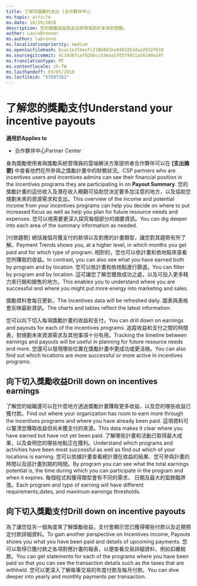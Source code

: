 ```yaml
---
title: 了解您獎勵的支出 |合作夥伴中心
ms.topic: article
ms.date: 10/29/2018
description: 您的獎勵收益與支出排程有助於未來的規劃。
author: LauraBrenner
ms.author: labrenne
ms.localizationpriority: medium
ms.openlocfilehash: bcac1e3fbeefc2186881ba9403263daa2832f618
ms.sourcegitcommit: 4c34d6fcaf020bcc53eaa5f0379011a56149a14f
ms.translationtype: MT
ms.contentlocale: zh-TW
ms.lasthandoff: 03/05/2019
ms.locfileid: "57587351"
---
```

# <a name="understand-your-incentive-payouts"></a><span data-ttu-id="136f4-103">了解您的獎勵支付</span><span class="sxs-lookup"><span data-stu-id="136f4-103">Understand your incentive payouts</span></span>

<span data-ttu-id="136f4-104">**適用於**</span><span class="sxs-lookup"><span data-stu-id="136f4-104">**Applies to**</span></span>

-  <span data-ttu-id="136f4-105">合作夥伴中心</span><span class="sxs-lookup"><span data-stu-id="136f4-105">Partner Center</span></span>


<span data-ttu-id="136f4-106">身為獎勵使用者與獎勵系統管理員的雲端解決方案提供者合作夥伴可以在 **\[支出摘要\]** 中查看他們在所參與之獎勵計畫中的財務狀況。</span><span class="sxs-lookup"><span data-stu-id="136f4-106">CSP partners who are incentives users and incentives admins can see their financial position in the incentives programs they are participating in on **Payout Summary**.</span></span> <span data-ttu-id="136f4-107">您的獎勵計畫的這份收入及潛在收入概觀可協助您決定要多加注意的地方，以及協助您規劃未來的資源需求和支出。</span><span class="sxs-lookup"><span data-stu-id="136f4-107">This overview of the income and potential income from your incentives programs can help you decide on where to put increased focus as well as help you plan for future resource needs and expenses.</span></span> <span data-ttu-id="136f4-108">您可以視需要更深入探究每個部分的摘要資訊。</span><span class="sxs-lookup"><span data-stu-id="136f4-108">You can dig deeper into each area of the summary information as needed.</span></span> 

<span data-ttu-id="136f4-109">[付款趨勢] 總括幾個月獲支付的款項以及對應的計畫類型，讓您對其趨勢有所了解。</span><span class="sxs-lookup"><span data-stu-id="136f4-109">Payment Trends shows you, at a higher level, in which months you get paid and for which type of program.</span></span> <span data-ttu-id="136f4-110">相對的，您也可以依計畫和依地點來查看您所賺取的收益。</span><span class="sxs-lookup"><span data-stu-id="136f4-110">In contrast, you can also see what you have earned both by program and by location.</span></span> <span data-ttu-id="136f4-111">您可以依計畫和依地點進行篩選。</span><span class="sxs-lookup"><span data-stu-id="136f4-111">You can filter by program and by location.</span></span> <span data-ttu-id="136f4-112">這可讓您了解您獲致成功之處，以及可投入更多精力來行銷和銷售的地方。</span><span class="sxs-lookup"><span data-stu-id="136f4-112">This enables you to understand where you are successful and where you might put more energy into marketing and sales.</span></span>

<span data-ttu-id="136f4-113">獎勵資料會每日更新。</span><span class="sxs-lookup"><span data-stu-id="136f4-113">The Incentives data will be refreshed daily.</span></span> <span data-ttu-id="136f4-114">圖表與表格會反映最新資訊。</span><span class="sxs-lookup"><span data-stu-id="136f4-114">The charts and tables reflect the latest information.</span></span>

<span data-ttu-id="136f4-115">您可以向下切入每項獎勵計畫的收益和支付。</span><span class="sxs-lookup"><span data-stu-id="136f4-115">You can drill down on earnings and payouts for each of the incentives programs.</span></span> <span data-ttu-id="136f4-116">追蹤收益和支付之間的時間表，對規劃未來資源需求及其他事項十分有用。</span><span class="sxs-lookup"><span data-stu-id="136f4-116">Tracking the timeline between earnings and payouts will be useful in planning for future resource needs and more.</span></span> <span data-ttu-id="136f4-117">您還可以發現哪些位置在獎勵計畫中更成功或更活絡。</span><span class="sxs-lookup"><span data-stu-id="136f4-117">You can also find out which locations are more successful or more active in incentives programs.</span></span> 

## <a name="drill-down-on-incentives-earnings"></a><span data-ttu-id="136f4-118">向下切入獎勵收益</span><span class="sxs-lookup"><span data-stu-id="136f4-118">Drill down on incentives earnings</span></span>
<span data-ttu-id="136f4-119">了解您的組織還可以在什麼地方透過獎勵計畫賺取更多收益，以及您的哪些收益已獲付款。</span><span class="sxs-lookup"><span data-stu-id="136f4-119">Find out where your organization has room to earn more through the incentives programs and where you have already been paid.</span></span> <span data-ttu-id="136f4-120">這項資料可以釐清您賺取收益但尚未獲支付的來源。</span><span class="sxs-lookup"><span data-stu-id="136f4-120">This data makes it clear where you have earned but have not yet been paid.</span></span>  <span data-ttu-id="136f4-121">了解哪些計畫和活動已取得最大成果，以及查明您的哪些地點正在獲利。</span><span class="sxs-lookup"><span data-stu-id="136f4-121">Understand which programs and activities have been most successful as well as find out which of your locations is earning.</span></span> <span data-ttu-id="136f4-122">您可以依據計畫查看總計潛在收益的結果、您可參與計畫的時間以及該計畫到期的時間。</span><span class="sxs-lookup"><span data-stu-id="136f4-122">By program you can see what the total earnings potential is, the time during which you can participate in the program and when it expires.</span></span> <span data-ttu-id="136f4-123">每個程式和獲得類型會有不同的需求、 日期及最大的盈餘臨界值。</span><span class="sxs-lookup"><span data-stu-id="136f4-123">Each program and type of earning will have different requirements,dates, and maximum earnings thresholds.</span></span> 

## <a name="drill-down-on-incentive-payouts"></a><span data-ttu-id="136f4-124">向下切入獎勵支付</span><span class="sxs-lookup"><span data-stu-id="136f4-124">Drill down on incentive payouts</span></span>
<span data-ttu-id="136f4-125">為了讓您從另一個角度來了解獎勵收益，支付會顯示您已獲得哪些付款以及近期預定付款詳細資料。</span><span class="sxs-lookup"><span data-stu-id="136f4-125">To gain another perspective on Incentives income, Payouts shows you what you have been paid and details of upcoming payments.</span></span> <span data-ttu-id="136f4-126">您可以取得已獲付款之各項對應計畫的報表，以便查看交易詳細資料，例如扣繳稅款。</span><span class="sxs-lookup"><span data-stu-id="136f4-126">You can get statements for each of the programs where you have been paid so that you can see the transaction details such as the taxes that are withheld.</span></span> <span data-ttu-id="136f4-127">您可以更深入了解每筆交易的年度付款及每月付款。</span><span class="sxs-lookup"><span data-stu-id="136f4-127">You can dive deeper into yearly and monthly payments per transaction.</span></span>